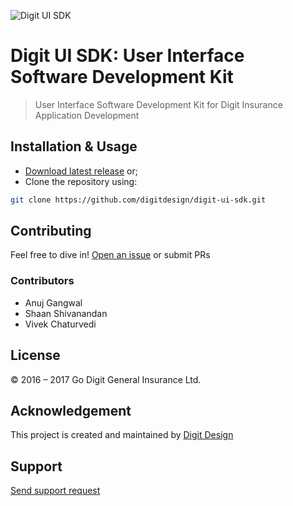 ![Digit UI SDK](https://privacdn.com/godigit/digit-ui-sdk.png)
# Digit UI SDK: User Interface Software Development Kit
> User Interface Software Development Kit for Digit Insurance Application Development

## Installation & Usage
- [Download latest release](https://github.com/digitdesign/digit-ui-sdk/archive/master.zip) or;
- Clone the repository using:
```sh
git clone https://github.com/digitdesign/digit-ui-sdk.git
```

## Contributing
Feel free to dive in! [Open an issue](https://github.com/digitdesign/digit-ui-sdk/issues/new/) or submit PRs

### Contributors
- Anuj Gangwal
- Shaan Shivanandan
- Vivek Chaturvedi

## License
© 2016 – 2017 Go Digit General Insurance Ltd.

## Acknowledgement
This project is created and maintained by [Digit Design](https://godigit.design/)

## Support
[Send support request](mailto:shaan.shivanandan@godigit.com?Subject=Support%3A%20Digit%20UI%20SDK)